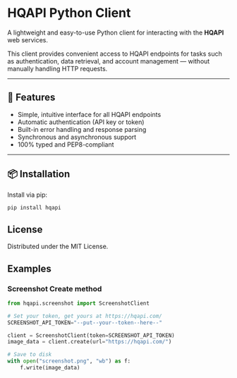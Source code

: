 # HQAPI Python Client

A lightweight and easy-to-use Python client for interacting with the
**HQAPI** web services.

This client provides convenient access to HQAPI endpoints for tasks such as
authentication, data retrieval, and account management — without manually
handling HTTP requests.

---

## 🚀 Features

- Simple, intuitive interface for all HQAPI endpoints  
- Automatic authentication (API key or token)  
- Built-in error handling and response parsing  
- Synchronous and asynchronous support  
- 100% typed and PEP8-compliant  

---

## 📦 Installation

Install via pip:

```bash
pip install hqapi
```

## License

Distributed under the MIT License.

## Examples
### Screenshot Create method

```python
from hqapi.screenshot import ScreenshotClient

# Set your token, get yours at https://hqapi.com/
SCREENSHOT_API_TOKEN="--put--your--token--here--"

client = ScreenshotClient(token=SCREENSHOT_API_TOKEN)
image_data = client.create(url="https://hqapi.com/")

# Save to disk
with open("screenshot.png", "wb") as f:
    f.write(image_data)
```


